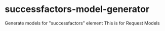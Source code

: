 # successfactors-model-generator
Generate models for "successfactors" element
This is for Request Models 
